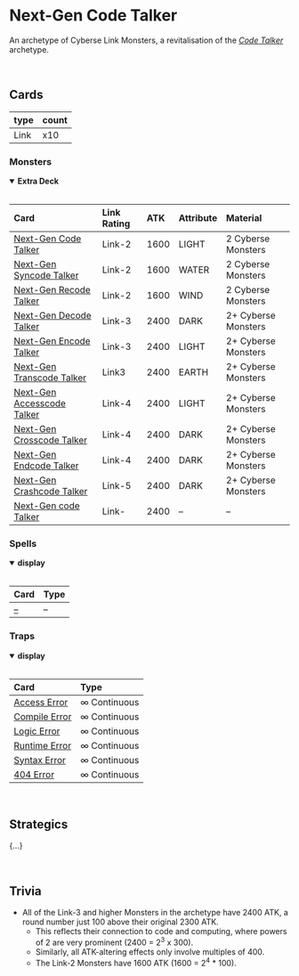 # Next-Gen Code Talker

An archetype of Cyberse Link Monsters, a revitalisation of the [*Code Talker*](https://yugipedia.com/wiki/Code_Talker_(archetype)) archetype.


<br>


## Cards

| type | count |
| :--- | :---- |
| Link | x10 |

### Monsters

<details open>
  <summary> <b> Extra Deck </b> </summary> <br>

| Card | Link Rating | ATK | Attribute | Material |
| :--- | :---------- | :-- | :-------- | :------- |
| [Next-Gen Code Talker](../cards/monsters/link/Next-Gen%20–code%20Talker.md) | Link-2 | 1600 | LIGHT | 2 Cyberse Monsters |
| [Next-Gen Syncode Talker](../cards/monsters/link/Next-Gen%20–code%20Talker.md) | Link-2 | 1600 | WATER | 2 Cyberse Monsters |
| [Next-Gen Recode Talker](../cards/monsters/link/Next-Gen%20–code%20Talker.md) | Link-2 | 1600 | WIND | 2 Cyberse Monsters |
| [Next-Gen Decode Talker](../cards/monsters/link/Next-Gen%20–code%20Talker.md) | Link-3 | 2400 | DARK | 2+ Cyberse Monsters |
| [Next-Gen Encode Talker](../cards/monsters/link/Next-Gen%20–code%20Talker.md) | Link-3 | 2400 | LIGHT | 2+ Cyberse Monsters |
| [Next-Gen Transcode Talker](../cards/monsters/link/Next-Gen%20–code%20Talker.md) | Link3 | 2400 | EARTH | 2+ Cyberse Monsters |
| [Next-Gen Accesscode Talker](../cards/monsters/link/Next-Gen%20–code%20Talker.md) | Link-4 | 2400 | LIGHT | 2+ Cyberse Monsters |
| [Next-Gen Crosscode Talker](../cards/monsters/link/Next-Gen%20–code%20Talker.md) | Link-4 | 2400 | DARK | 2+ Cyberse Monsters |
| [Next-Gen Endcode Talker](../cards/monsters/link/Next-Gen%20–code%20Talker.md) | Link-4 | 2400 | DARK | 2+ Cyberse Monsters |
| [Next-Gen Crashcode Talker](../cards/monsters/link/Next-Gen%20–code%20Talker.md) | Link-5 | 2400 | DARK | 2+ Cyberse Monsters |
| [Next-Gen code Talker](../cards/monsters/link/Next-Gen%20–code%20Talker.md) | Link- | 2400 | – | – |

</details>

### Spells

<details open>
  <summary> <b> display </b> </summary> <br>

| Card | Type |
| :--- | :--- |
| [–](../cards/spells/–/–.md) | – |

</details>

### Traps

<details open>
  <summary> <b> display </b> </summary> <br>

| Card | Type |
| :--- | :--- |
| [Access Error](../cards/traps/–/–.md) | ∞ Continuous |
| [Compile Error](../cards/traps/–/–.md) | ∞ Continuous |
| [Logic Error](../cards/traps/–/–.md) | ∞ Continuous |
| [Runtime Error](../cards/traps/–/–.md) | ∞ Continuous |
| [Syntax Error](../cards/traps/–/–.md) | ∞ Continuous |
| [404 Error](../cards/traps/–/–.md) | ∞ Continuous |

</details>


<br>


## Strategics

{...}


<br>


## Trivia

- All of the Link-3 and higher Monsters in the archetype have 2400 ATK, a round number just 100 above their original 2300 ATK.
  - This reflects their connection to code and computing, where powers of 2 are very prominent (2400 = 2<sup>3</sup> x 300).
  - Similarly, all ATK-altering effects only involve multiples of 400.
  - The Link-2 Monsters have 1600 ATK (1600 = 2<sup>4</sup> * 100).
